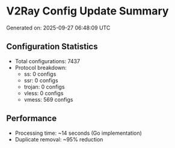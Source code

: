# V2Ray Config Update Summary
Generated on: 2025-09-27 06:48:09 UTC

## Configuration Statistics
- Total configurations: 7437
- Protocol breakdown:
  - ss: 0 configs
  - ssr: 0 configs
  - trojan: 0 configs
  - vless: 0 configs
  - vmess: 569 configs

## Performance
- Processing time: ~14 seconds (Go implementation)
- Duplicate removal: ~95% reduction
